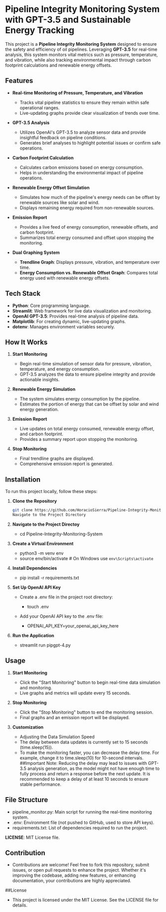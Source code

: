 # Pipeline Integrity Monitoring System with GPT-3.5 and Sustainable Energy Tracking
This project is a **Pipeline Integrity Monitoring System** designed to ensure the safety and efficiency of oil pipelines. Leveraging **GPT-3.5** for real-time analysis, this system monitors vital metrics such as pressure, temperature, and vibration, while also tracking environmental impact through carbon footprint calculations and renewable energy offsets.

## Features

- **Real-time Monitoring of Pressure, Temperature, and Vibration**
  - Tracks vital pipeline statistics to ensure they remain within safe operational ranges.
  - Live-updating graphs provide clear visualization of trends over time.

- **GPT-3.5 Analysis**
  - Utilizes OpenAI's GPT-3.5 to analyze sensor data and provide insightful feedback on pipeline conditions.
  - Generates brief analyses to highlight potential issues or confirm safe operations.

- **Carbon Footprint Calculation**
  - Calculates carbon emissions based on energy consumption.
  - Helps in understanding the environmental impact of pipeline operations.

- **Renewable Energy Offset Simulation**
  - Simulates how much of the pipeline's energy needs can be offset by renewable sources like solar and wind.
  - Displays remaining energy required from non-renewable sources.

- **Emission Report**
  - Provides a live feed of energy consumption, renewable offsets, and carbon footprint.
  - Summarizes total energy consumed and offset upon stopping the monitoring.

- **Dual Graphing System**
  - **Trendline Graph**: Displays pressure, vibration, and temperature over time.
  - **Energy Consumption vs. Renewable Offset Graph**: Compares total energy used with renewable energy offsets.

## Tech Stack

- **Python**: Core programming language.
- **Streamlit**: Web framework for live data visualization and monitoring.
- **OpenAI GPT-3.5**: Provides real-time analysis of pipeline data.
- **Matplotlib**: For creating dynamic, live-updating graphs.
- **dotenv**: Manages environment variables securely.

## How It Works

1. **Start Monitoring**
   - Begin real-time simulation of sensor data for pressure, vibration, temperature, and energy consumption.
   - GPT-3.5 analyzes the data to ensure pipeline integrity and provide actionable insights.

2. **Renewable Energy Simulation**
   - The system simulates energy consumption by the pipeline.
   - Estimates the portion of energy that can be offset by solar and wind energy generation.

3. **Emission Report**
   - Live updates on total energy consumed, renewable energy offset, and carbon footprint.
   - Provides a summary report upon stopping the monitoring.

4. **Stop Monitoring**
   - Final trendline graphs are displayed.
   - Comprehensive emission report is generated.

## Installation

To run this project locally, follow these steps:

1. **Clone the Repository**

   ```bash
   git clone https://github.com/HoracioSierra/Pipeline-Integrity-Monitoring-System.git
   Navigate to the Project Directory

2. **Navigate to the Project Directoy**
   
   - cd Pipeline-Integrity-Monitoring-System
   
3. **Create a Virtual Environment**

   - python3 -m venv env
   - source env/bin/activate   # On Windows use `env\Scripts\activate`
   
4. **Install Dependencies**

   - pip install -r requirements.txt
   
5. **Set Up OpenAI API Key**

   * Create a .env file in the project root directory:
   
     - touch .env
   * Add your OpenAI API key to the .env file:
     
     - OPENAI_API_KEY=your_openai_api_key_here

6. **Run the Application**
    - streamlit run pipgpt-4.py
      
## Usage

1. **Start Monitoring**
   - Click the "Start Monitoring" button to begin real-time data simulation and monitoring.
   - Live graphs and metrics will update every 15 seconds.

2. **Stop Monitoring**
    - Click the "Stop Monitoring" button to end the monitoring session.
    - Final graphs and an emission report will be displayed.
      
3. **Customization**
    - Adjusting the Data Simulation Speed
    - The delay between data updates is currently set to 15 seconds (time.sleep(15)).
    - To make the monitoring faster, you can decrease the delay time. For example, change it to time.sleep(10) for 10-second intervals.
   ##Important Note: Reducing the delay may lead to issues with GPT-3.5 analysis generation, as the model might not have enough time to fully process and return a response before the next update. It is recommended to keep a delay of at least 10 seconds to ensure stable performance.

## File Structure
 - pipeline_monitor.py: Main script for running the real-time monitoring system.
 - .env: Environment file (not pushed to GitHub, used to store API keys).
 - requirements.txt: List of dependencies required to run the project.
 
**LICENSE**: MIT License file.

## Contribution
  - Contributions are welcome! Feel free to fork this repository, submit issues, or open pull requests to enhance the project. Whether it's improving the codebase, adding new features, or enhancing documentation, your contributions are highly appreciated.

##License
  - This project is licensed under the MIT License. See the LICENSE file for details.
